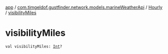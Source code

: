 [app](../../index.md) / [com.timgeldof.gustfinder.network.models.marineWeatherApi](../index.md) / [Hourly](index.md) / [visibilityMiles](./visibility-miles.md)

# visibilityMiles

`val visibilityMiles: `[`Int`](https://kotlinlang.org/api/latest/jvm/stdlib/kotlin/-int/index.html)`?`